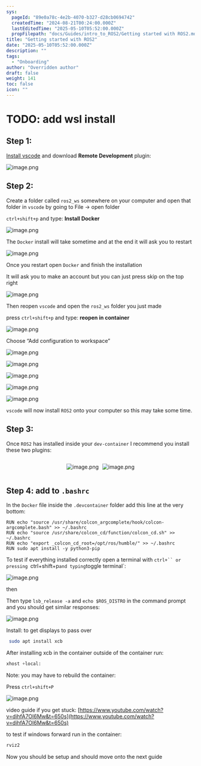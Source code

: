 ```yaml
---
sys:
  pageId: "89e0a78c-4e2b-4070-b327-d28cb0694742"
  createdTime: "2024-08-21T00:24:00.000Z"
  lastEditedTime: "2025-05-10T05:52:00.000Z"
  propFilepath: "docs/Guides/intro_to_ROS2/Getting started with ROS2.md"
title: "Getting started with ROS2"
date: "2025-05-10T05:52:00.000Z"
description: ""
tags:
  - "Onboarding"
author: "Overridden author"
draft: false
weight: 141
toc: false
icon: ""
---
```


# TODO: add wsl install

## Step 1:

[Install vscode](https://code.visualstudio.com/download) and download **Remote Development** plugin:

![image.png](https://prod-files-secure.s3.us-west-2.amazonaws.com/d518164a-d88e-44d1-a4ee-3adb3bd8bce0/efb52993-1881-4a40-b95e-6f020334f022/image.png?X-Amz-Algorithm=AWS4-HMAC-SHA256&X-Amz-Content-Sha256=UNSIGNED-PAYLOAD&X-Amz-Credential=ASIAZI2LB466WYWI4QTC%2F20250711%2Fus-west-2%2Fs3%2Faws4_request&X-Amz-Date=20250711T181252Z&X-Amz-Expires=3600&X-Amz-Security-Token=IQoJb3JpZ2luX2VjENH%2F%2F%2F%2F%2F%2F%2F%2F%2F%2FwEaCXVzLXdlc3QtMiJIMEYCIQCxW%2FLLlGaJOJ2mC%2Fp20nfLZIn%2FtJUwt2e%2BHxd4VhuPYAIhAMmVA9S2uS%2FidqAIPjWJJl5EvRxa3zz8KR241FAQjS1gKogECNr%2F%2F%2F%2F%2F%2F%2F%2F%2F%2FwEQABoMNjM3NDIzMTgzODA1Igz0fBtObFe7SL8MPdkq3AMHka91oDJYXLRe4S17lFvTOrMpxZjr9SEgNzCT6r%2FczNINZ%2FYHc1J4L2%2FDB4q1AxfPBTM%2FgIJoxDtD9HmnI%2FsWbAraO8IjKeoLEJVElLyy5gWNaMZRoOVlU8xAJfS9t9wJqAmezoydPqcet94GEg2NBWQ3Y2CeLvv5FXSJ87QJg3ORjfaL9jgDOd2NNPZfkCDh7txWS1bC2iCSK%2FVxEELHvhejVKEIB4MJJy5QXXnYKDobSdiOkxTCyL7vesDzpZ%2FCcW5f%2FSye12wdUVxdvUTEeGTilq%2Bv%2FbdmemqocvgEdU3nmGIl6s7LMTRJ5yxTovqxGetXFl9GgVHuy%2FQH6Py81J24HeUFoiI6Hbg9FkgrKR4j3bRv%2F5pkX%2BUsGwtZtGiB%2Buj5Fz49ucVsy9KZnoHt%2B9gYoGW%2BxPjE6XCquZ8zVzeaJxHIOq7sX%2BJzO2%2B98tqwcn0A1fhpv5K0Pe7UXd3Osurh0RxNsv1JypIATccpk%2FqRGfRUCh60Idk%2B1o7yHsxoi8dk6eRs1WymSIuLJsR6c6kkXbfvtenN15ICKXlgpbm5UazqsuHdkczHqIk2lQKDShJcbJEXenbKcNB7swwezW%2F1U2AjITtWZoXduHzV1pZAYsLcXpwIic7qZjDY%2FsTDBjqkAWQpX%2BBi%2F15ACSq6xQtb16WX4fYMSjY2VQGlF3syzjMivS0C94273W5oDCzaxqOPcgQt7B7aF0JlXrF76pAU%2BIuSzeJBpUrgCmnCQCc1RL8arUx7kgv1p51rJDYgAAPVJwh1gYxJAVsBE9ynrxqo9oRpholiK4dwYLZHyvFSelFlxcShwppzNaAA798rb28XY296fG3EaWujTsajIDEadZ3M%2BM%2FH&X-Amz-Signature=7680d5610471295e1b1fcf987dbfe8f716b2e621f41f5d20c06f8a287dd039a0&X-Amz-SignedHeaders=host&x-amz-checksum-mode=ENABLED&x-id=GetObject)

## Step 2:

Create a folder called `ros2_ws` somewhere on your computer and open that folder in `vscode` by going to File → open folder 

`ctrl+shift+p` and type: **Install Docker**

![image.png](https://prod-files-secure.s3.us-west-2.amazonaws.com/d518164a-d88e-44d1-a4ee-3adb3bd8bce0/2269dc0e-1cd5-47ff-bceb-c04ad9b2eab0/image.png?X-Amz-Algorithm=AWS4-HMAC-SHA256&X-Amz-Content-Sha256=UNSIGNED-PAYLOAD&X-Amz-Credential=ASIAZI2LB466WYWI4QTC%2F20250711%2Fus-west-2%2Fs3%2Faws4_request&X-Amz-Date=20250711T181252Z&X-Amz-Expires=3600&X-Amz-Security-Token=IQoJb3JpZ2luX2VjENH%2F%2F%2F%2F%2F%2F%2F%2F%2F%2FwEaCXVzLXdlc3QtMiJIMEYCIQCxW%2FLLlGaJOJ2mC%2Fp20nfLZIn%2FtJUwt2e%2BHxd4VhuPYAIhAMmVA9S2uS%2FidqAIPjWJJl5EvRxa3zz8KR241FAQjS1gKogECNr%2F%2F%2F%2F%2F%2F%2F%2F%2F%2FwEQABoMNjM3NDIzMTgzODA1Igz0fBtObFe7SL8MPdkq3AMHka91oDJYXLRe4S17lFvTOrMpxZjr9SEgNzCT6r%2FczNINZ%2FYHc1J4L2%2FDB4q1AxfPBTM%2FgIJoxDtD9HmnI%2FsWbAraO8IjKeoLEJVElLyy5gWNaMZRoOVlU8xAJfS9t9wJqAmezoydPqcet94GEg2NBWQ3Y2CeLvv5FXSJ87QJg3ORjfaL9jgDOd2NNPZfkCDh7txWS1bC2iCSK%2FVxEELHvhejVKEIB4MJJy5QXXnYKDobSdiOkxTCyL7vesDzpZ%2FCcW5f%2FSye12wdUVxdvUTEeGTilq%2Bv%2FbdmemqocvgEdU3nmGIl6s7LMTRJ5yxTovqxGetXFl9GgVHuy%2FQH6Py81J24HeUFoiI6Hbg9FkgrKR4j3bRv%2F5pkX%2BUsGwtZtGiB%2Buj5Fz49ucVsy9KZnoHt%2B9gYoGW%2BxPjE6XCquZ8zVzeaJxHIOq7sX%2BJzO2%2B98tqwcn0A1fhpv5K0Pe7UXd3Osurh0RxNsv1JypIATccpk%2FqRGfRUCh60Idk%2B1o7yHsxoi8dk6eRs1WymSIuLJsR6c6kkXbfvtenN15ICKXlgpbm5UazqsuHdkczHqIk2lQKDShJcbJEXenbKcNB7swwezW%2F1U2AjITtWZoXduHzV1pZAYsLcXpwIic7qZjDY%2FsTDBjqkAWQpX%2BBi%2F15ACSq6xQtb16WX4fYMSjY2VQGlF3syzjMivS0C94273W5oDCzaxqOPcgQt7B7aF0JlXrF76pAU%2BIuSzeJBpUrgCmnCQCc1RL8arUx7kgv1p51rJDYgAAPVJwh1gYxJAVsBE9ynrxqo9oRpholiK4dwYLZHyvFSelFlxcShwppzNaAA798rb28XY296fG3EaWujTsajIDEadZ3M%2BM%2FH&X-Amz-Signature=651654e57f2565194ba8fe20dd3cbd0a8583e456dc26ae198cef97ee9d1dbe50&X-Amz-SignedHeaders=host&x-amz-checksum-mode=ENABLED&x-id=GetObject)

The `Docker` install will take sometime and at the end it will ask you to restart

![image.png](https://prod-files-secure.s3.us-west-2.amazonaws.com/d518164a-d88e-44d1-a4ee-3adb3bd8bce0/ed233f78-be33-4b1f-b89c-9c346c0e961e/image.png?X-Amz-Algorithm=AWS4-HMAC-SHA256&X-Amz-Content-Sha256=UNSIGNED-PAYLOAD&X-Amz-Credential=ASIAZI2LB466WYWI4QTC%2F20250711%2Fus-west-2%2Fs3%2Faws4_request&X-Amz-Date=20250711T181252Z&X-Amz-Expires=3600&X-Amz-Security-Token=IQoJb3JpZ2luX2VjENH%2F%2F%2F%2F%2F%2F%2F%2F%2F%2FwEaCXVzLXdlc3QtMiJIMEYCIQCxW%2FLLlGaJOJ2mC%2Fp20nfLZIn%2FtJUwt2e%2BHxd4VhuPYAIhAMmVA9S2uS%2FidqAIPjWJJl5EvRxa3zz8KR241FAQjS1gKogECNr%2F%2F%2F%2F%2F%2F%2F%2F%2F%2FwEQABoMNjM3NDIzMTgzODA1Igz0fBtObFe7SL8MPdkq3AMHka91oDJYXLRe4S17lFvTOrMpxZjr9SEgNzCT6r%2FczNINZ%2FYHc1J4L2%2FDB4q1AxfPBTM%2FgIJoxDtD9HmnI%2FsWbAraO8IjKeoLEJVElLyy5gWNaMZRoOVlU8xAJfS9t9wJqAmezoydPqcet94GEg2NBWQ3Y2CeLvv5FXSJ87QJg3ORjfaL9jgDOd2NNPZfkCDh7txWS1bC2iCSK%2FVxEELHvhejVKEIB4MJJy5QXXnYKDobSdiOkxTCyL7vesDzpZ%2FCcW5f%2FSye12wdUVxdvUTEeGTilq%2Bv%2FbdmemqocvgEdU3nmGIl6s7LMTRJ5yxTovqxGetXFl9GgVHuy%2FQH6Py81J24HeUFoiI6Hbg9FkgrKR4j3bRv%2F5pkX%2BUsGwtZtGiB%2Buj5Fz49ucVsy9KZnoHt%2B9gYoGW%2BxPjE6XCquZ8zVzeaJxHIOq7sX%2BJzO2%2B98tqwcn0A1fhpv5K0Pe7UXd3Osurh0RxNsv1JypIATccpk%2FqRGfRUCh60Idk%2B1o7yHsxoi8dk6eRs1WymSIuLJsR6c6kkXbfvtenN15ICKXlgpbm5UazqsuHdkczHqIk2lQKDShJcbJEXenbKcNB7swwezW%2F1U2AjITtWZoXduHzV1pZAYsLcXpwIic7qZjDY%2FsTDBjqkAWQpX%2BBi%2F15ACSq6xQtb16WX4fYMSjY2VQGlF3syzjMivS0C94273W5oDCzaxqOPcgQt7B7aF0JlXrF76pAU%2BIuSzeJBpUrgCmnCQCc1RL8arUx7kgv1p51rJDYgAAPVJwh1gYxJAVsBE9ynrxqo9oRpholiK4dwYLZHyvFSelFlxcShwppzNaAA798rb28XY296fG3EaWujTsajIDEadZ3M%2BM%2FH&X-Amz-Signature=f4c207a60bb14e313f925e22457ee7cd1b3e50dbe2c2254d8a37819fafdeaa4f&X-Amz-SignedHeaders=host&x-amz-checksum-mode=ENABLED&x-id=GetObject)

Once you restart open `Docker` and finish the installation

It will ask you to make an account but you can just press skip on the top right

![image.png](https://prod-files-secure.s3.us-west-2.amazonaws.com/d518164a-d88e-44d1-a4ee-3adb3bd8bce0/21010ad9-1659-4fd9-9f59-9932a09b2a3d/image.png?X-Amz-Algorithm=AWS4-HMAC-SHA256&X-Amz-Content-Sha256=UNSIGNED-PAYLOAD&X-Amz-Credential=ASIAZI2LB466WYWI4QTC%2F20250711%2Fus-west-2%2Fs3%2Faws4_request&X-Amz-Date=20250711T181252Z&X-Amz-Expires=3600&X-Amz-Security-Token=IQoJb3JpZ2luX2VjENH%2F%2F%2F%2F%2F%2F%2F%2F%2F%2FwEaCXVzLXdlc3QtMiJIMEYCIQCxW%2FLLlGaJOJ2mC%2Fp20nfLZIn%2FtJUwt2e%2BHxd4VhuPYAIhAMmVA9S2uS%2FidqAIPjWJJl5EvRxa3zz8KR241FAQjS1gKogECNr%2F%2F%2F%2F%2F%2F%2F%2F%2F%2FwEQABoMNjM3NDIzMTgzODA1Igz0fBtObFe7SL8MPdkq3AMHka91oDJYXLRe4S17lFvTOrMpxZjr9SEgNzCT6r%2FczNINZ%2FYHc1J4L2%2FDB4q1AxfPBTM%2FgIJoxDtD9HmnI%2FsWbAraO8IjKeoLEJVElLyy5gWNaMZRoOVlU8xAJfS9t9wJqAmezoydPqcet94GEg2NBWQ3Y2CeLvv5FXSJ87QJg3ORjfaL9jgDOd2NNPZfkCDh7txWS1bC2iCSK%2FVxEELHvhejVKEIB4MJJy5QXXnYKDobSdiOkxTCyL7vesDzpZ%2FCcW5f%2FSye12wdUVxdvUTEeGTilq%2Bv%2FbdmemqocvgEdU3nmGIl6s7LMTRJ5yxTovqxGetXFl9GgVHuy%2FQH6Py81J24HeUFoiI6Hbg9FkgrKR4j3bRv%2F5pkX%2BUsGwtZtGiB%2Buj5Fz49ucVsy9KZnoHt%2B9gYoGW%2BxPjE6XCquZ8zVzeaJxHIOq7sX%2BJzO2%2B98tqwcn0A1fhpv5K0Pe7UXd3Osurh0RxNsv1JypIATccpk%2FqRGfRUCh60Idk%2B1o7yHsxoi8dk6eRs1WymSIuLJsR6c6kkXbfvtenN15ICKXlgpbm5UazqsuHdkczHqIk2lQKDShJcbJEXenbKcNB7swwezW%2F1U2AjITtWZoXduHzV1pZAYsLcXpwIic7qZjDY%2FsTDBjqkAWQpX%2BBi%2F15ACSq6xQtb16WX4fYMSjY2VQGlF3syzjMivS0C94273W5oDCzaxqOPcgQt7B7aF0JlXrF76pAU%2BIuSzeJBpUrgCmnCQCc1RL8arUx7kgv1p51rJDYgAAPVJwh1gYxJAVsBE9ynrxqo9oRpholiK4dwYLZHyvFSelFlxcShwppzNaAA798rb28XY296fG3EaWujTsajIDEadZ3M%2BM%2FH&X-Amz-Signature=583295d9c192b6f62ad5716e20e10d255f51d053d98f0e632d4ca7a523645755&X-Amz-SignedHeaders=host&x-amz-checksum-mode=ENABLED&x-id=GetObject)

Then reopen `vscode` and open the `ros2_ws` folder you just made

press `ctrl+shift+p` and type: **reopen in container**

![image.png](https://prod-files-secure.s3.us-west-2.amazonaws.com/d518164a-d88e-44d1-a4ee-3adb3bd8bce0/4e93b8c2-41ad-488c-8095-c74205196118/image.png?X-Amz-Algorithm=AWS4-HMAC-SHA256&X-Amz-Content-Sha256=UNSIGNED-PAYLOAD&X-Amz-Credential=ASIAZI2LB466WYWI4QTC%2F20250711%2Fus-west-2%2Fs3%2Faws4_request&X-Amz-Date=20250711T181252Z&X-Amz-Expires=3600&X-Amz-Security-Token=IQoJb3JpZ2luX2VjENH%2F%2F%2F%2F%2F%2F%2F%2F%2F%2FwEaCXVzLXdlc3QtMiJIMEYCIQCxW%2FLLlGaJOJ2mC%2Fp20nfLZIn%2FtJUwt2e%2BHxd4VhuPYAIhAMmVA9S2uS%2FidqAIPjWJJl5EvRxa3zz8KR241FAQjS1gKogECNr%2F%2F%2F%2F%2F%2F%2F%2F%2F%2FwEQABoMNjM3NDIzMTgzODA1Igz0fBtObFe7SL8MPdkq3AMHka91oDJYXLRe4S17lFvTOrMpxZjr9SEgNzCT6r%2FczNINZ%2FYHc1J4L2%2FDB4q1AxfPBTM%2FgIJoxDtD9HmnI%2FsWbAraO8IjKeoLEJVElLyy5gWNaMZRoOVlU8xAJfS9t9wJqAmezoydPqcet94GEg2NBWQ3Y2CeLvv5FXSJ87QJg3ORjfaL9jgDOd2NNPZfkCDh7txWS1bC2iCSK%2FVxEELHvhejVKEIB4MJJy5QXXnYKDobSdiOkxTCyL7vesDzpZ%2FCcW5f%2FSye12wdUVxdvUTEeGTilq%2Bv%2FbdmemqocvgEdU3nmGIl6s7LMTRJ5yxTovqxGetXFl9GgVHuy%2FQH6Py81J24HeUFoiI6Hbg9FkgrKR4j3bRv%2F5pkX%2BUsGwtZtGiB%2Buj5Fz49ucVsy9KZnoHt%2B9gYoGW%2BxPjE6XCquZ8zVzeaJxHIOq7sX%2BJzO2%2B98tqwcn0A1fhpv5K0Pe7UXd3Osurh0RxNsv1JypIATccpk%2FqRGfRUCh60Idk%2B1o7yHsxoi8dk6eRs1WymSIuLJsR6c6kkXbfvtenN15ICKXlgpbm5UazqsuHdkczHqIk2lQKDShJcbJEXenbKcNB7swwezW%2F1U2AjITtWZoXduHzV1pZAYsLcXpwIic7qZjDY%2FsTDBjqkAWQpX%2BBi%2F15ACSq6xQtb16WX4fYMSjY2VQGlF3syzjMivS0C94273W5oDCzaxqOPcgQt7B7aF0JlXrF76pAU%2BIuSzeJBpUrgCmnCQCc1RL8arUx7kgv1p51rJDYgAAPVJwh1gYxJAVsBE9ynrxqo9oRpholiK4dwYLZHyvFSelFlxcShwppzNaAA798rb28XY296fG3EaWujTsajIDEadZ3M%2BM%2FH&X-Amz-Signature=7baebc6d74d45c98dfaff96ef56dc672da461d949bc6e8c8ec69c53ec582711e&X-Amz-SignedHeaders=host&x-amz-checksum-mode=ENABLED&x-id=GetObject)

Choose “Add configuration to workspace”

![image.png](https://prod-files-secure.s3.us-west-2.amazonaws.com/d518164a-d88e-44d1-a4ee-3adb3bd8bce0/9560b282-5060-4989-ba37-97e7b2c22476/image.png?X-Amz-Algorithm=AWS4-HMAC-SHA256&X-Amz-Content-Sha256=UNSIGNED-PAYLOAD&X-Amz-Credential=ASIAZI2LB466WYWI4QTC%2F20250711%2Fus-west-2%2Fs3%2Faws4_request&X-Amz-Date=20250711T181252Z&X-Amz-Expires=3600&X-Amz-Security-Token=IQoJb3JpZ2luX2VjENH%2F%2F%2F%2F%2F%2F%2F%2F%2F%2FwEaCXVzLXdlc3QtMiJIMEYCIQCxW%2FLLlGaJOJ2mC%2Fp20nfLZIn%2FtJUwt2e%2BHxd4VhuPYAIhAMmVA9S2uS%2FidqAIPjWJJl5EvRxa3zz8KR241FAQjS1gKogECNr%2F%2F%2F%2F%2F%2F%2F%2F%2F%2FwEQABoMNjM3NDIzMTgzODA1Igz0fBtObFe7SL8MPdkq3AMHka91oDJYXLRe4S17lFvTOrMpxZjr9SEgNzCT6r%2FczNINZ%2FYHc1J4L2%2FDB4q1AxfPBTM%2FgIJoxDtD9HmnI%2FsWbAraO8IjKeoLEJVElLyy5gWNaMZRoOVlU8xAJfS9t9wJqAmezoydPqcet94GEg2NBWQ3Y2CeLvv5FXSJ87QJg3ORjfaL9jgDOd2NNPZfkCDh7txWS1bC2iCSK%2FVxEELHvhejVKEIB4MJJy5QXXnYKDobSdiOkxTCyL7vesDzpZ%2FCcW5f%2FSye12wdUVxdvUTEeGTilq%2Bv%2FbdmemqocvgEdU3nmGIl6s7LMTRJ5yxTovqxGetXFl9GgVHuy%2FQH6Py81J24HeUFoiI6Hbg9FkgrKR4j3bRv%2F5pkX%2BUsGwtZtGiB%2Buj5Fz49ucVsy9KZnoHt%2B9gYoGW%2BxPjE6XCquZ8zVzeaJxHIOq7sX%2BJzO2%2B98tqwcn0A1fhpv5K0Pe7UXd3Osurh0RxNsv1JypIATccpk%2FqRGfRUCh60Idk%2B1o7yHsxoi8dk6eRs1WymSIuLJsR6c6kkXbfvtenN15ICKXlgpbm5UazqsuHdkczHqIk2lQKDShJcbJEXenbKcNB7swwezW%2F1U2AjITtWZoXduHzV1pZAYsLcXpwIic7qZjDY%2FsTDBjqkAWQpX%2BBi%2F15ACSq6xQtb16WX4fYMSjY2VQGlF3syzjMivS0C94273W5oDCzaxqOPcgQt7B7aF0JlXrF76pAU%2BIuSzeJBpUrgCmnCQCc1RL8arUx7kgv1p51rJDYgAAPVJwh1gYxJAVsBE9ynrxqo9oRpholiK4dwYLZHyvFSelFlxcShwppzNaAA798rb28XY296fG3EaWujTsajIDEadZ3M%2BM%2FH&X-Amz-Signature=85d065d1c78c67d15d7e86f20b3dbc9377969536959f4393ba326a7d02987755&X-Amz-SignedHeaders=host&x-amz-checksum-mode=ENABLED&x-id=GetObject)

![image.png](https://prod-files-secure.s3.us-west-2.amazonaws.com/d518164a-d88e-44d1-a4ee-3adb3bd8bce0/2ee63f81-886b-48e8-a553-dc6e5eac99e4/image.png?X-Amz-Algorithm=AWS4-HMAC-SHA256&X-Amz-Content-Sha256=UNSIGNED-PAYLOAD&X-Amz-Credential=ASIAZI2LB466WYWI4QTC%2F20250711%2Fus-west-2%2Fs3%2Faws4_request&X-Amz-Date=20250711T181252Z&X-Amz-Expires=3600&X-Amz-Security-Token=IQoJb3JpZ2luX2VjENH%2F%2F%2F%2F%2F%2F%2F%2F%2F%2FwEaCXVzLXdlc3QtMiJIMEYCIQCxW%2FLLlGaJOJ2mC%2Fp20nfLZIn%2FtJUwt2e%2BHxd4VhuPYAIhAMmVA9S2uS%2FidqAIPjWJJl5EvRxa3zz8KR241FAQjS1gKogECNr%2F%2F%2F%2F%2F%2F%2F%2F%2F%2FwEQABoMNjM3NDIzMTgzODA1Igz0fBtObFe7SL8MPdkq3AMHka91oDJYXLRe4S17lFvTOrMpxZjr9SEgNzCT6r%2FczNINZ%2FYHc1J4L2%2FDB4q1AxfPBTM%2FgIJoxDtD9HmnI%2FsWbAraO8IjKeoLEJVElLyy5gWNaMZRoOVlU8xAJfS9t9wJqAmezoydPqcet94GEg2NBWQ3Y2CeLvv5FXSJ87QJg3ORjfaL9jgDOd2NNPZfkCDh7txWS1bC2iCSK%2FVxEELHvhejVKEIB4MJJy5QXXnYKDobSdiOkxTCyL7vesDzpZ%2FCcW5f%2FSye12wdUVxdvUTEeGTilq%2Bv%2FbdmemqocvgEdU3nmGIl6s7LMTRJ5yxTovqxGetXFl9GgVHuy%2FQH6Py81J24HeUFoiI6Hbg9FkgrKR4j3bRv%2F5pkX%2BUsGwtZtGiB%2Buj5Fz49ucVsy9KZnoHt%2B9gYoGW%2BxPjE6XCquZ8zVzeaJxHIOq7sX%2BJzO2%2B98tqwcn0A1fhpv5K0Pe7UXd3Osurh0RxNsv1JypIATccpk%2FqRGfRUCh60Idk%2B1o7yHsxoi8dk6eRs1WymSIuLJsR6c6kkXbfvtenN15ICKXlgpbm5UazqsuHdkczHqIk2lQKDShJcbJEXenbKcNB7swwezW%2F1U2AjITtWZoXduHzV1pZAYsLcXpwIic7qZjDY%2FsTDBjqkAWQpX%2BBi%2F15ACSq6xQtb16WX4fYMSjY2VQGlF3syzjMivS0C94273W5oDCzaxqOPcgQt7B7aF0JlXrF76pAU%2BIuSzeJBpUrgCmnCQCc1RL8arUx7kgv1p51rJDYgAAPVJwh1gYxJAVsBE9ynrxqo9oRpholiK4dwYLZHyvFSelFlxcShwppzNaAA798rb28XY296fG3EaWujTsajIDEadZ3M%2BM%2FH&X-Amz-Signature=aec87144cf0f7c49b54c4792ee693631df28917233d28459f9564dcab0b3ed08&X-Amz-SignedHeaders=host&x-amz-checksum-mode=ENABLED&x-id=GetObject)

![image.png](https://prod-files-secure.s3.us-west-2.amazonaws.com/d518164a-d88e-44d1-a4ee-3adb3bd8bce0/ae1580b2-b048-407e-aed9-b584224a7a04/image.png?X-Amz-Algorithm=AWS4-HMAC-SHA256&X-Amz-Content-Sha256=UNSIGNED-PAYLOAD&X-Amz-Credential=ASIAZI2LB466WYWI4QTC%2F20250711%2Fus-west-2%2Fs3%2Faws4_request&X-Amz-Date=20250711T181252Z&X-Amz-Expires=3600&X-Amz-Security-Token=IQoJb3JpZ2luX2VjENH%2F%2F%2F%2F%2F%2F%2F%2F%2F%2FwEaCXVzLXdlc3QtMiJIMEYCIQCxW%2FLLlGaJOJ2mC%2Fp20nfLZIn%2FtJUwt2e%2BHxd4VhuPYAIhAMmVA9S2uS%2FidqAIPjWJJl5EvRxa3zz8KR241FAQjS1gKogECNr%2F%2F%2F%2F%2F%2F%2F%2F%2F%2FwEQABoMNjM3NDIzMTgzODA1Igz0fBtObFe7SL8MPdkq3AMHka91oDJYXLRe4S17lFvTOrMpxZjr9SEgNzCT6r%2FczNINZ%2FYHc1J4L2%2FDB4q1AxfPBTM%2FgIJoxDtD9HmnI%2FsWbAraO8IjKeoLEJVElLyy5gWNaMZRoOVlU8xAJfS9t9wJqAmezoydPqcet94GEg2NBWQ3Y2CeLvv5FXSJ87QJg3ORjfaL9jgDOd2NNPZfkCDh7txWS1bC2iCSK%2FVxEELHvhejVKEIB4MJJy5QXXnYKDobSdiOkxTCyL7vesDzpZ%2FCcW5f%2FSye12wdUVxdvUTEeGTilq%2Bv%2FbdmemqocvgEdU3nmGIl6s7LMTRJ5yxTovqxGetXFl9GgVHuy%2FQH6Py81J24HeUFoiI6Hbg9FkgrKR4j3bRv%2F5pkX%2BUsGwtZtGiB%2Buj5Fz49ucVsy9KZnoHt%2B9gYoGW%2BxPjE6XCquZ8zVzeaJxHIOq7sX%2BJzO2%2B98tqwcn0A1fhpv5K0Pe7UXd3Osurh0RxNsv1JypIATccpk%2FqRGfRUCh60Idk%2B1o7yHsxoi8dk6eRs1WymSIuLJsR6c6kkXbfvtenN15ICKXlgpbm5UazqsuHdkczHqIk2lQKDShJcbJEXenbKcNB7swwezW%2F1U2AjITtWZoXduHzV1pZAYsLcXpwIic7qZjDY%2FsTDBjqkAWQpX%2BBi%2F15ACSq6xQtb16WX4fYMSjY2VQGlF3syzjMivS0C94273W5oDCzaxqOPcgQt7B7aF0JlXrF76pAU%2BIuSzeJBpUrgCmnCQCc1RL8arUx7kgv1p51rJDYgAAPVJwh1gYxJAVsBE9ynrxqo9oRpholiK4dwYLZHyvFSelFlxcShwppzNaAA798rb28XY296fG3EaWujTsajIDEadZ3M%2BM%2FH&X-Amz-Signature=698b3454951eb0081cd92ca2a8d08fdd80a4402daa3fd8ee883897b0f1d053c8&X-Amz-SignedHeaders=host&x-amz-checksum-mode=ENABLED&x-id=GetObject)

![image.png](https://prod-files-secure.s3.us-west-2.amazonaws.com/d518164a-d88e-44d1-a4ee-3adb3bd8bce0/53255b28-f75e-430f-b9e3-c0ac8577e42b/image.png?X-Amz-Algorithm=AWS4-HMAC-SHA256&X-Amz-Content-Sha256=UNSIGNED-PAYLOAD&X-Amz-Credential=ASIAZI2LB466WYWI4QTC%2F20250711%2Fus-west-2%2Fs3%2Faws4_request&X-Amz-Date=20250711T181252Z&X-Amz-Expires=3600&X-Amz-Security-Token=IQoJb3JpZ2luX2VjENH%2F%2F%2F%2F%2F%2F%2F%2F%2F%2FwEaCXVzLXdlc3QtMiJIMEYCIQCxW%2FLLlGaJOJ2mC%2Fp20nfLZIn%2FtJUwt2e%2BHxd4VhuPYAIhAMmVA9S2uS%2FidqAIPjWJJl5EvRxa3zz8KR241FAQjS1gKogECNr%2F%2F%2F%2F%2F%2F%2F%2F%2F%2FwEQABoMNjM3NDIzMTgzODA1Igz0fBtObFe7SL8MPdkq3AMHka91oDJYXLRe4S17lFvTOrMpxZjr9SEgNzCT6r%2FczNINZ%2FYHc1J4L2%2FDB4q1AxfPBTM%2FgIJoxDtD9HmnI%2FsWbAraO8IjKeoLEJVElLyy5gWNaMZRoOVlU8xAJfS9t9wJqAmezoydPqcet94GEg2NBWQ3Y2CeLvv5FXSJ87QJg3ORjfaL9jgDOd2NNPZfkCDh7txWS1bC2iCSK%2FVxEELHvhejVKEIB4MJJy5QXXnYKDobSdiOkxTCyL7vesDzpZ%2FCcW5f%2FSye12wdUVxdvUTEeGTilq%2Bv%2FbdmemqocvgEdU3nmGIl6s7LMTRJ5yxTovqxGetXFl9GgVHuy%2FQH6Py81J24HeUFoiI6Hbg9FkgrKR4j3bRv%2F5pkX%2BUsGwtZtGiB%2Buj5Fz49ucVsy9KZnoHt%2B9gYoGW%2BxPjE6XCquZ8zVzeaJxHIOq7sX%2BJzO2%2B98tqwcn0A1fhpv5K0Pe7UXd3Osurh0RxNsv1JypIATccpk%2FqRGfRUCh60Idk%2B1o7yHsxoi8dk6eRs1WymSIuLJsR6c6kkXbfvtenN15ICKXlgpbm5UazqsuHdkczHqIk2lQKDShJcbJEXenbKcNB7swwezW%2F1U2AjITtWZoXduHzV1pZAYsLcXpwIic7qZjDY%2FsTDBjqkAWQpX%2BBi%2F15ACSq6xQtb16WX4fYMSjY2VQGlF3syzjMivS0C94273W5oDCzaxqOPcgQt7B7aF0JlXrF76pAU%2BIuSzeJBpUrgCmnCQCc1RL8arUx7kgv1p51rJDYgAAPVJwh1gYxJAVsBE9ynrxqo9oRpholiK4dwYLZHyvFSelFlxcShwppzNaAA798rb28XY296fG3EaWujTsajIDEadZ3M%2BM%2FH&X-Amz-Signature=6e1345bf7aed297f8facf10e5f92a6d3070b8ff72448a2258146d2accbca6fd7&X-Amz-SignedHeaders=host&x-amz-checksum-mode=ENABLED&x-id=GetObject)

![image.png](https://prod-files-secure.s3.us-west-2.amazonaws.com/d518164a-d88e-44d1-a4ee-3adb3bd8bce0/7c562767-5af9-4ffb-97d1-327bcdf4ee00/image.png?X-Amz-Algorithm=AWS4-HMAC-SHA256&X-Amz-Content-Sha256=UNSIGNED-PAYLOAD&X-Amz-Credential=ASIAZI2LB466WYWI4QTC%2F20250711%2Fus-west-2%2Fs3%2Faws4_request&X-Amz-Date=20250711T181252Z&X-Amz-Expires=3600&X-Amz-Security-Token=IQoJb3JpZ2luX2VjENH%2F%2F%2F%2F%2F%2F%2F%2F%2F%2FwEaCXVzLXdlc3QtMiJIMEYCIQCxW%2FLLlGaJOJ2mC%2Fp20nfLZIn%2FtJUwt2e%2BHxd4VhuPYAIhAMmVA9S2uS%2FidqAIPjWJJl5EvRxa3zz8KR241FAQjS1gKogECNr%2F%2F%2F%2F%2F%2F%2F%2F%2F%2FwEQABoMNjM3NDIzMTgzODA1Igz0fBtObFe7SL8MPdkq3AMHka91oDJYXLRe4S17lFvTOrMpxZjr9SEgNzCT6r%2FczNINZ%2FYHc1J4L2%2FDB4q1AxfPBTM%2FgIJoxDtD9HmnI%2FsWbAraO8IjKeoLEJVElLyy5gWNaMZRoOVlU8xAJfS9t9wJqAmezoydPqcet94GEg2NBWQ3Y2CeLvv5FXSJ87QJg3ORjfaL9jgDOd2NNPZfkCDh7txWS1bC2iCSK%2FVxEELHvhejVKEIB4MJJy5QXXnYKDobSdiOkxTCyL7vesDzpZ%2FCcW5f%2FSye12wdUVxdvUTEeGTilq%2Bv%2FbdmemqocvgEdU3nmGIl6s7LMTRJ5yxTovqxGetXFl9GgVHuy%2FQH6Py81J24HeUFoiI6Hbg9FkgrKR4j3bRv%2F5pkX%2BUsGwtZtGiB%2Buj5Fz49ucVsy9KZnoHt%2B9gYoGW%2BxPjE6XCquZ8zVzeaJxHIOq7sX%2BJzO2%2B98tqwcn0A1fhpv5K0Pe7UXd3Osurh0RxNsv1JypIATccpk%2FqRGfRUCh60Idk%2B1o7yHsxoi8dk6eRs1WymSIuLJsR6c6kkXbfvtenN15ICKXlgpbm5UazqsuHdkczHqIk2lQKDShJcbJEXenbKcNB7swwezW%2F1U2AjITtWZoXduHzV1pZAYsLcXpwIic7qZjDY%2FsTDBjqkAWQpX%2BBi%2F15ACSq6xQtb16WX4fYMSjY2VQGlF3syzjMivS0C94273W5oDCzaxqOPcgQt7B7aF0JlXrF76pAU%2BIuSzeJBpUrgCmnCQCc1RL8arUx7kgv1p51rJDYgAAPVJwh1gYxJAVsBE9ynrxqo9oRpholiK4dwYLZHyvFSelFlxcShwppzNaAA798rb28XY296fG3EaWujTsajIDEadZ3M%2BM%2FH&X-Amz-Signature=acd0c4df3f138859009c9eb939bf8ca7b7fed7bfd436e8098b34dbec7c990c25&X-Amz-SignedHeaders=host&x-amz-checksum-mode=ENABLED&x-id=GetObject)

`vscode` will now install `ROS2` onto your computer so this may take some time.

## Step 3:

Once `ROS2` has installed inside your `dev-container` I recommend you install these two plugins:

<div style="display: flex;flex-direction: row; column-gap:10px; max-width: 630px;justify-content: center;">
<div>

![image.png](https://prod-files-secure.s3.us-west-2.amazonaws.com/d518164a-d88e-44d1-a4ee-3adb3bd8bce0/3fc3d550-5a54-4ba1-ba6b-faa01cdb7369/image.png?X-Amz-Algorithm=AWS4-HMAC-SHA256&X-Amz-Content-Sha256=UNSIGNED-PAYLOAD&X-Amz-Credential=ASIAZI2LB4667TIYHEDJ%2F20250711%2Fus-west-2%2Fs3%2Faws4_request&X-Amz-Date=20250711T181255Z&X-Amz-Expires=3600&X-Amz-Security-Token=IQoJb3JpZ2luX2VjENH%2F%2F%2F%2F%2F%2F%2F%2F%2F%2FwEaCXVzLXdlc3QtMiJGMEQCIG%2BZdBSfxkBpppNFO1Uogvrmiajq1wsxuDN0WpziM2CbAiAKdzxvek9r%2BMwZ2QZ5uUFMlClBdfD4HGbQj7XXD6hj4CqIBAja%2F%2F%2F%2F%2F%2F%2F%2F%2F%2F8BEAAaDDYzNzQyMzE4MzgwNSIMCfPvpEVEE5UMUKmpKtwDpfPsZxd5yDmkoX5Oa6VLO5G2LcXYQEBiRavnoo4omQciADtavlyg5q9xNCTebL86wTR%2Buy0NC8ytoEAy1jD54ASGkqI8Rb2geECvNHdJcd73vRvRbDHrY80mRqrhafQUd695WfZV%2FabCe4ttYRKH2xJfgir%2BCY7nT4dvphp%2FYJuE7%2BWzzgSa9WoT0hNPX3X7YgXrsfHYTlMrTN7dTu3h4D4QqGM3I%2F59dBKQkdoFjhtTG862aMswjI8BqoxECR5Y43aFIFAiirDw94UEQ%2BdpzDzsZbGTip2fFaMOIzoP2cJ6g7FqpzGDutJKn5rg4VZULo4oruEFundZCibUOcpoR4hEcEA%2FkMWoIRs3c7uxKrBIlgnqsEG1B1Vha4fAtOI7%2B69COh5mGwW4%2BPFIlJcCEPlYcpv6yoW7tqBndbX9HN44tN41HNo6FbeV4pLA9ZXAvwT3%2Bs2UHwE%2Fj2UEVewOdpWf6EFiAc2lQCh0uuSpjJmy9wCs7CdlCe3g9aODK3RDtQ%2FTdjrolLYns5tbVfOCRHjv1e87bIBTN%2FhMV9GyTzvq4eYaQlADmdRsO9KYXftF%2FiQdV9H%2BH5Rsmrp%2BZ7ZSFVZhZV3sVUVTbrGKoW05PcjF%2F0IQDWSyg4M2EPgwvP%2FEwwY6pgE4jkaUHBpwKAeBieLyIu24PJS2Nm80yO87HNuYXKARn50khXXNjYC89PB43wkrrhM4Sg8WsK1dVYounNcupoPiEwUQQzo82cqKxZwN%2F4a8C7buoMN7In0P2G1FCmscF%2FdfQnmMBagCREqAKUloUoJnQjORdo%2F%2BPLySwoG7TJk5IPgLWjcUYD4ngvrrayRhSr4%2FYd6IuUCKOGaDw1ISu3U1sLsmQKWi&X-Amz-Signature=fb561c8fdb15ece0d4900aca06e1040e15e4bf4c86d22cddb3c06f9cada06f23&X-Amz-SignedHeaders=host&x-amz-checksum-mode=ENABLED&x-id=GetObject)

</div>
<div>

![image.png](https://prod-files-secure.s3.us-west-2.amazonaws.com/d518164a-d88e-44d1-a4ee-3adb3bd8bce0/d994cc66-13c2-4093-a5a3-f84cf4601a82/image.png?X-Amz-Algorithm=AWS4-HMAC-SHA256&X-Amz-Content-Sha256=UNSIGNED-PAYLOAD&X-Amz-Credential=ASIAZI2LB466XB7TV3SH%2F20250711%2Fus-west-2%2Fs3%2Faws4_request&X-Amz-Date=20250711T181255Z&X-Amz-Expires=3600&X-Amz-Security-Token=IQoJb3JpZ2luX2VjENH%2F%2F%2F%2F%2F%2F%2F%2F%2F%2FwEaCXVzLXdlc3QtMiJIMEYCIQCEmQPazRVvhX%2FOyKfIT71kGwzOmMYVpFcrcI6hXKq9TgIhAOC%2BYW%2BlN2V0Lv7mIRo2fi7B4QJK7sUgoHojGdGPerQHKogECNr%2F%2F%2F%2F%2F%2F%2F%2F%2F%2FwEQABoMNjM3NDIzMTgzODA1IgwxedPXNFsbCUFSJ1sq3ANYnAJJRrCfYAFTZLgvaU3JmbVWF2xBciEqu0g0FqTsvGEU6xbDjCx89CGezAdeyhRXdFhDOupQ1Mqc2YUTaAhfqk1jfLorVCbm0sDdJ0my%2BCnEIkCby8zgd5J80HGzE9BoyanWT4jZF1J6gk59x1IC3E%2BeGxz8BOW9BgiUhGq9NgWv4bSmyFoR0RY0T2JPJOLoRP6JZc14VriFq0Fn3d1vqSelb429VKB8RomKNlZOg3oz2IgRPWFU2j86FLNxEe09fA3KBtj25ZsLEFhVx2alxpRSYNKbvzrBifm466TbzByMbRdy7bwcaSIKiUk%2Beu8UwCBznFlfJG4eo%2FvXeZ5NtSj0hinKYToAl0HxkyYXXu82XkiXf%2B9xZ3HCfFPBHDqCmbEpYsczwFwqMzFGTeHFw2ThhSDSjNpkSzMFOeF6URCh8MbtouLTDsr5uMLj4qqZiCm4EsB8C6PfadeqkuxlVPcLRRnsTMV%2B3PpubXlarCVIy9P6QpbIEoo%2FODsccGRUZ8frFiePLhNMWlWcECfzdBW%2BCNiQN8Uv%2F4eFXrnoy8V0fSHondvuY9DXcY1gv0CEYI1BI4LLQiytroLnIw7WX8DSxb%2BzAcNYFmzQlC6FEJQkVY5PVZLa8tp9djC6%2FsTDBjqkAd8NCZj3zdWRWHmDue0Ws%2FJl6eDqqt1WpB%2F5EnSGKEcSvCjdM%2B4qRtHI4dQyoiTgF9G68UnAnOZJ%2FHyexgkuHX8CtvLpcLL2YMMLEKnnmqEJmQqdGY88N2GJDLIdqZhxXq0qoSxyCBuGCf2SgFcT%2FriAJnUCpDAFvM%2Fega0WBbHHkr%2F6ypHWEgCFBGsnjb%2Fn%2FMRTHJGDSk70JComFmto4YKFmuw0&X-Amz-Signature=879216949ceb8f167762cd9ce82cfdf74c61b595dcb79536a9e36cae6e18ff9d&X-Amz-SignedHeaders=host&x-amz-checksum-mode=ENABLED&x-id=GetObject)

</div>
</div>

## Step 4: add to `.bashrc`

In the `Docker` file inside the `.devcontainer` folder add this line at the very bottom: 

```docker
RUN echo "source /usr/share/colcon_argcomplete/hook/colcon-argcomplete.bash" >> ~/.bashrc
RUN echo "source /usr/share/colcon_cd/function/colcon_cd.sh" >> ~/.bashrc
RUN echo "export _colcon_cd_root=/opt/ros/humble/" >> ~/.bashrc
RUN sudo apt install -y python3-pip 
```

To test if everything installed correctly open a terminal with `ctrl+`` or pressing `ctrl+shift+p` and typing `toggle terminal`:

![image.png](https://prod-files-secure.s3.us-west-2.amazonaws.com/d518164a-d88e-44d1-a4ee-3adb3bd8bce0/6a4943d8-b04e-4c02-9a58-775f3384d1a5/image.png?X-Amz-Algorithm=AWS4-HMAC-SHA256&X-Amz-Content-Sha256=UNSIGNED-PAYLOAD&X-Amz-Credential=ASIAZI2LB466WYWI4QTC%2F20250711%2Fus-west-2%2Fs3%2Faws4_request&X-Amz-Date=20250711T181252Z&X-Amz-Expires=3600&X-Amz-Security-Token=IQoJb3JpZ2luX2VjENH%2F%2F%2F%2F%2F%2F%2F%2F%2F%2FwEaCXVzLXdlc3QtMiJIMEYCIQCxW%2FLLlGaJOJ2mC%2Fp20nfLZIn%2FtJUwt2e%2BHxd4VhuPYAIhAMmVA9S2uS%2FidqAIPjWJJl5EvRxa3zz8KR241FAQjS1gKogECNr%2F%2F%2F%2F%2F%2F%2F%2F%2F%2FwEQABoMNjM3NDIzMTgzODA1Igz0fBtObFe7SL8MPdkq3AMHka91oDJYXLRe4S17lFvTOrMpxZjr9SEgNzCT6r%2FczNINZ%2FYHc1J4L2%2FDB4q1AxfPBTM%2FgIJoxDtD9HmnI%2FsWbAraO8IjKeoLEJVElLyy5gWNaMZRoOVlU8xAJfS9t9wJqAmezoydPqcet94GEg2NBWQ3Y2CeLvv5FXSJ87QJg3ORjfaL9jgDOd2NNPZfkCDh7txWS1bC2iCSK%2FVxEELHvhejVKEIB4MJJy5QXXnYKDobSdiOkxTCyL7vesDzpZ%2FCcW5f%2FSye12wdUVxdvUTEeGTilq%2Bv%2FbdmemqocvgEdU3nmGIl6s7LMTRJ5yxTovqxGetXFl9GgVHuy%2FQH6Py81J24HeUFoiI6Hbg9FkgrKR4j3bRv%2F5pkX%2BUsGwtZtGiB%2Buj5Fz49ucVsy9KZnoHt%2B9gYoGW%2BxPjE6XCquZ8zVzeaJxHIOq7sX%2BJzO2%2B98tqwcn0A1fhpv5K0Pe7UXd3Osurh0RxNsv1JypIATccpk%2FqRGfRUCh60Idk%2B1o7yHsxoi8dk6eRs1WymSIuLJsR6c6kkXbfvtenN15ICKXlgpbm5UazqsuHdkczHqIk2lQKDShJcbJEXenbKcNB7swwezW%2F1U2AjITtWZoXduHzV1pZAYsLcXpwIic7qZjDY%2FsTDBjqkAWQpX%2BBi%2F15ACSq6xQtb16WX4fYMSjY2VQGlF3syzjMivS0C94273W5oDCzaxqOPcgQt7B7aF0JlXrF76pAU%2BIuSzeJBpUrgCmnCQCc1RL8arUx7kgv1p51rJDYgAAPVJwh1gYxJAVsBE9ynrxqo9oRpholiK4dwYLZHyvFSelFlxcShwppzNaAA798rb28XY296fG3EaWujTsajIDEadZ3M%2BM%2FH&X-Amz-Signature=c7f20dd8154d1efdd20f85bbac952a1d74f300d9f81df12e398734a9e4ff3cbc&X-Amz-SignedHeaders=host&x-amz-checksum-mode=ENABLED&x-id=GetObject)

then 

Then type `lsb_release -a` and `echo $ROS_DISTRO` in the command prompt and you should get similar responses:

![image.png](https://prod-files-secure.s3.us-west-2.amazonaws.com/d518164a-d88e-44d1-a4ee-3adb3bd8bce0/3e635dec-a805-4e85-8b9e-d000e5b71a4e/image.png?X-Amz-Algorithm=AWS4-HMAC-SHA256&X-Amz-Content-Sha256=UNSIGNED-PAYLOAD&X-Amz-Credential=ASIAZI2LB466WYWI4QTC%2F20250711%2Fus-west-2%2Fs3%2Faws4_request&X-Amz-Date=20250711T181252Z&X-Amz-Expires=3600&X-Amz-Security-Token=IQoJb3JpZ2luX2VjENH%2F%2F%2F%2F%2F%2F%2F%2F%2F%2FwEaCXVzLXdlc3QtMiJIMEYCIQCxW%2FLLlGaJOJ2mC%2Fp20nfLZIn%2FtJUwt2e%2BHxd4VhuPYAIhAMmVA9S2uS%2FidqAIPjWJJl5EvRxa3zz8KR241FAQjS1gKogECNr%2F%2F%2F%2F%2F%2F%2F%2F%2F%2FwEQABoMNjM3NDIzMTgzODA1Igz0fBtObFe7SL8MPdkq3AMHka91oDJYXLRe4S17lFvTOrMpxZjr9SEgNzCT6r%2FczNINZ%2FYHc1J4L2%2FDB4q1AxfPBTM%2FgIJoxDtD9HmnI%2FsWbAraO8IjKeoLEJVElLyy5gWNaMZRoOVlU8xAJfS9t9wJqAmezoydPqcet94GEg2NBWQ3Y2CeLvv5FXSJ87QJg3ORjfaL9jgDOd2NNPZfkCDh7txWS1bC2iCSK%2FVxEELHvhejVKEIB4MJJy5QXXnYKDobSdiOkxTCyL7vesDzpZ%2FCcW5f%2FSye12wdUVxdvUTEeGTilq%2Bv%2FbdmemqocvgEdU3nmGIl6s7LMTRJ5yxTovqxGetXFl9GgVHuy%2FQH6Py81J24HeUFoiI6Hbg9FkgrKR4j3bRv%2F5pkX%2BUsGwtZtGiB%2Buj5Fz49ucVsy9KZnoHt%2B9gYoGW%2BxPjE6XCquZ8zVzeaJxHIOq7sX%2BJzO2%2B98tqwcn0A1fhpv5K0Pe7UXd3Osurh0RxNsv1JypIATccpk%2FqRGfRUCh60Idk%2B1o7yHsxoi8dk6eRs1WymSIuLJsR6c6kkXbfvtenN15ICKXlgpbm5UazqsuHdkczHqIk2lQKDShJcbJEXenbKcNB7swwezW%2F1U2AjITtWZoXduHzV1pZAYsLcXpwIic7qZjDY%2FsTDBjqkAWQpX%2BBi%2F15ACSq6xQtb16WX4fYMSjY2VQGlF3syzjMivS0C94273W5oDCzaxqOPcgQt7B7aF0JlXrF76pAU%2BIuSzeJBpUrgCmnCQCc1RL8arUx7kgv1p51rJDYgAAPVJwh1gYxJAVsBE9ynrxqo9oRpholiK4dwYLZHyvFSelFlxcShwppzNaAA798rb28XY296fG3EaWujTsajIDEadZ3M%2BM%2FH&X-Amz-Signature=40aae10f379a33cc23a2cdbd202f4257d70995f55f25255206c862dbaf514a7a&X-Amz-SignedHeaders=host&x-amz-checksum-mode=ENABLED&x-id=GetObject)

Install:  to get displays to pass over

```bash
 sudo apt install xcb
```

After installing xcb in the container outside of the container run:

```python
xhost +local:
```

Note: you may have to rebuild the container:

Press `ctrl+shift+P`

![image.png](https://prod-files-secure.s3.us-west-2.amazonaws.com/d518164a-d88e-44d1-a4ee-3adb3bd8bce0/6c2be660-2618-4c38-9c26-53554f7a0b7b/image.png?X-Amz-Algorithm=AWS4-HMAC-SHA256&X-Amz-Content-Sha256=UNSIGNED-PAYLOAD&X-Amz-Credential=ASIAZI2LB466WYWI4QTC%2F20250711%2Fus-west-2%2Fs3%2Faws4_request&X-Amz-Date=20250711T181252Z&X-Amz-Expires=3600&X-Amz-Security-Token=IQoJb3JpZ2luX2VjENH%2F%2F%2F%2F%2F%2F%2F%2F%2F%2FwEaCXVzLXdlc3QtMiJIMEYCIQCxW%2FLLlGaJOJ2mC%2Fp20nfLZIn%2FtJUwt2e%2BHxd4VhuPYAIhAMmVA9S2uS%2FidqAIPjWJJl5EvRxa3zz8KR241FAQjS1gKogECNr%2F%2F%2F%2F%2F%2F%2F%2F%2F%2FwEQABoMNjM3NDIzMTgzODA1Igz0fBtObFe7SL8MPdkq3AMHka91oDJYXLRe4S17lFvTOrMpxZjr9SEgNzCT6r%2FczNINZ%2FYHc1J4L2%2FDB4q1AxfPBTM%2FgIJoxDtD9HmnI%2FsWbAraO8IjKeoLEJVElLyy5gWNaMZRoOVlU8xAJfS9t9wJqAmezoydPqcet94GEg2NBWQ3Y2CeLvv5FXSJ87QJg3ORjfaL9jgDOd2NNPZfkCDh7txWS1bC2iCSK%2FVxEELHvhejVKEIB4MJJy5QXXnYKDobSdiOkxTCyL7vesDzpZ%2FCcW5f%2FSye12wdUVxdvUTEeGTilq%2Bv%2FbdmemqocvgEdU3nmGIl6s7LMTRJ5yxTovqxGetXFl9GgVHuy%2FQH6Py81J24HeUFoiI6Hbg9FkgrKR4j3bRv%2F5pkX%2BUsGwtZtGiB%2Buj5Fz49ucVsy9KZnoHt%2B9gYoGW%2BxPjE6XCquZ8zVzeaJxHIOq7sX%2BJzO2%2B98tqwcn0A1fhpv5K0Pe7UXd3Osurh0RxNsv1JypIATccpk%2FqRGfRUCh60Idk%2B1o7yHsxoi8dk6eRs1WymSIuLJsR6c6kkXbfvtenN15ICKXlgpbm5UazqsuHdkczHqIk2lQKDShJcbJEXenbKcNB7swwezW%2F1U2AjITtWZoXduHzV1pZAYsLcXpwIic7qZjDY%2FsTDBjqkAWQpX%2BBi%2F15ACSq6xQtb16WX4fYMSjY2VQGlF3syzjMivS0C94273W5oDCzaxqOPcgQt7B7aF0JlXrF76pAU%2BIuSzeJBpUrgCmnCQCc1RL8arUx7kgv1p51rJDYgAAPVJwh1gYxJAVsBE9ynrxqo9oRpholiK4dwYLZHyvFSelFlxcShwppzNaAA798rb28XY296fG3EaWujTsajIDEadZ3M%2BM%2FH&X-Amz-Signature=98069b5b7344b28b820f27102f667eea027feb205ca9b07ae071481a7cd3dc4e&X-Amz-SignedHeaders=host&x-amz-checksum-mode=ENABLED&x-id=GetObject)

video guide if you get stuck: [https://www.youtube.com/watch?v=dihfA7Ol6Mw&t=650s](https://www.youtube.com/watch?v=dihfA7Ol6Mw&t=650s)

to test if windows forward run in the container:

```bash
rviz2
```

Now you should be setup and should move onto the next guide 
